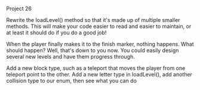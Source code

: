 Project 26 

Rewrite the loadLevel() method so that it's made up of multiple smaller methods. This will make your code easier to read and easier to maintain, or at least it should do if you do a good job!

When the player finally makes it to the finish marker, nothing happens. What should happen? Well, that's down to you now. You could easily design several new levels and have them progress through.

Add a new block type, such as a teleport that moves the player from one teleport point to the other. Add a new letter type in loadLevel(), add another collision type to our enum, then see what you can do

